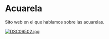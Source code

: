 # Acuarela
Sito web en el que hablamos sobre las acuarelas. 

[![DSC06502.jpg](https://i.postimg.cc/SKKYCNZD/DSC06502.jpg)](https://postimg.cc/yDwNzBCZ)
